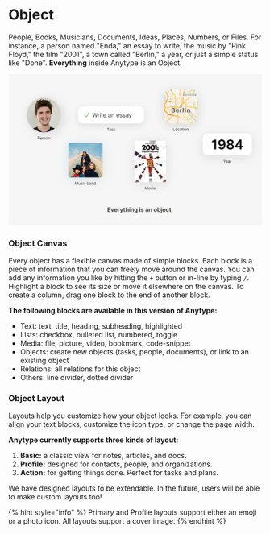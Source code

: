 # Object

People, Books, Musicians, Documents, Ideas, Places, Numbers, or Files. For instance, a person named "Enda," an essay to write, the music by "Pink Floyd," the film "2001", a town called "Berlin," a year, or just a simple status like "Done". **Everything** inside Anytype is an Object.

![](../.gitbook/assets/image.jpg)

### Object Canvas

Every object has a flexible canvas made of simple blocks. Each block is a piece of information that you can freely move around the canvas. You can add any information you like by hitting the `+` button or in-line by typing `/`. Highlight a block to see its size or move it elsewhere on the canvas. To create a column, drag one block to the end of another block.

**The following blocks are available in this version of Anytype:**

* Text: text, title, heading, subheading, highlighted
* Lists: checkbox, bulleted list, numbered, toggle
* Media: file, picture, video, bookmark, code-snippet
* Objects: create new objects (tasks, people, documents), or link to an existing object
* Relations: all relations for this object
* Others: line divider, dotted divider

### **Object Layout**

Layouts help you customize how your object looks. For example, you can align your text blocks, customize the icon type, or change the page width.

**Anytype currently supports three kinds of layout:**

1. **Basic:** a classic view for notes, articles, and docs.
2. **Profile:** designed for contacts, people, and organizations.
3. **Action:** for getting things done. Perfect for tasks and plans.

We have designed layouts to be extendable. In the future, users will be able to make custom layouts too!

{% hint style="info" %}
Primary and Profile layouts support either an emoji or a photo icon. All layouts support a cover image.
{% endhint %}
